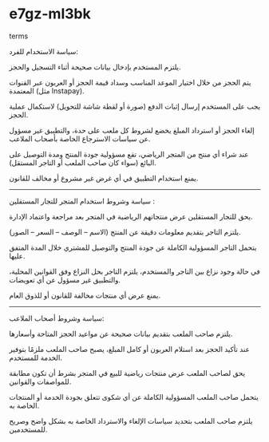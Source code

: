 # e7gz-ml3bk
terms


سياسة الاستخدام للفرد:

يلتزم المستخدم بإدخال بيانات صحيحة أثناء التسجيل والحجز.

يتم الحجز من خلال اختيار الموعد المناسب وسداد قيمة الحجز أو العربون عبر القنوات المعتمدة (مثل Instapay).

يجب على المستخدم إرسال إثبات الدفع (صورة أو لقطة شاشة للتحويل) لاستكمال عملية الحجز.

إلغاء الحجز أو استرداد المبلغ يخضع لشروط كل ملعب على حدة، والتطبيق غير مسؤول عن سياسات الاسترجاع الخاصة بأصحاب الملاعب.

عند شراء أي منتج من المتجر الرياضي، تقع مسؤولية جودة المنتج ومدة التوصيل على البائع (سواء كان صاحب الملعب أو التاجر المستقل).

يمنع استخدام التطبيق في أي غرض غير مشروع أو مخالف للقانون.
___________________________________________________________________________________________________________________________________________________________________________________________________
سياسة وشروط استخدام المتجر للتجار المستقلين :

يحق للتجار المستقلين عرض منتجاتهم الرياضية في المتجر بعد مراجعة واعتماد الإدارة.

يلتزم التاجر بتقديم معلومات دقيقة عن المنتج (الاسم – الوصف – السعر – الصور).

يتحمل التاجر المسؤولية الكاملة عن جودة المنتج والتوصيل للمشتري خلال المدة المتفق عليها.

في حالة وجود نزاع بين التاجر والمستخدم، يلتزم التاجر بحل النزاع وفق القوانين المحلية، والتطبيق غير مسؤول عن أي تعويضات.

يمنع عرض أي منتجات مخالفة للقانون أو للذوق العام.
_______________________________________________________________________________________________________________________________________________________________________________________________________


سياسة وشروط أصحاب الملاعب:

يلتزم صاحب الملعب بتقديم بيانات صحيحة عن مواعيد الحجز المتاحة وأسعارها.

عند تأكيد الحجز بعد استلام العربون أو كامل المبلغ، يصبح صاحب الملعب ملزمًا بتوفير الخدمة للمستخدم.

يحق لصاحب الملعب عرض منتجات رياضية للبيع في المتجر بشرط أن تكون مطابقة للمواصفات والقوانين.

يتحمل صاحب الملعب المسؤولية الكاملة عن أي شكوى تتعلق بجودة الخدمة أو المنتجات الخاصة به.

يلتزم صاحب الملعب بتحديد سياسات الإلغاء والاسترداد الخاصة به بشكل واضح وصريح للمستخدمين.
